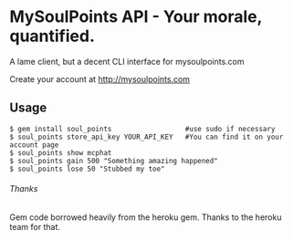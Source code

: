MySoulPoints API - Your morale, quantified.
===========================================

A lame client, but a decent CLI interface for mysoulpoints.com

Create your account at http://mysoulpoints.com

## Usage
    $ gem install soul_points                  #use sudo if necessary
    $ soul_points store_api_key YOUR_API_KEY   #You can find it on your account page
    $ soul_points show mcphat
    $ soul_points gain 500 "Something amazing happened"
    $ soul_points lose 50 "Stubbed my toe"

###### Thanks
Gem code borrowed heavily from the heroku gem. 
Thanks to the heroku team for that.

